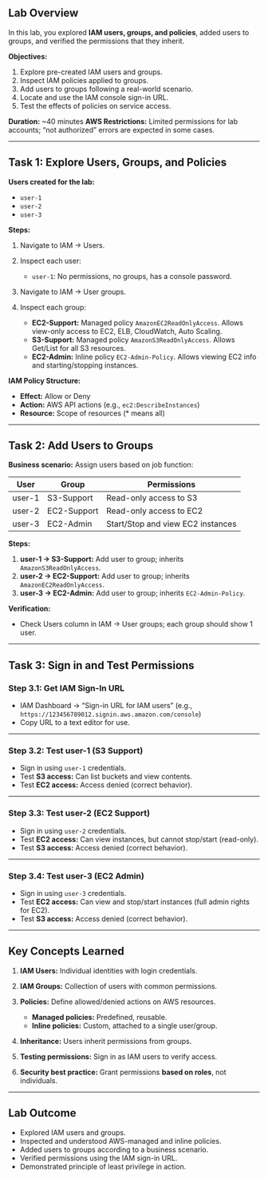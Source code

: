 ## **Lab Overview**

In this lab, you explored **IAM users, groups, and policies**, added users to groups, and verified the permissions that they inherit.

**Objectives:**

1. Explore pre-created IAM users and groups.
2. Inspect IAM policies applied to groups.
3. Add users to groups following a real-world scenario.
4. Locate and use the IAM console sign-in URL.
5. Test the effects of policies on service access.

**Duration:** ~40 minutes
**AWS Restrictions:** Limited permissions for lab accounts; “not authorized” errors are expected in some cases.

---

## **Task 1: Explore Users, Groups, and Policies**

**Users created for the lab:**

* `user-1`
* `user-2`
* `user-3`

**Steps:**

1. Navigate to IAM → Users.
2. Inspect each user:

   * `user-1`: No permissions, no groups, has a console password.
3. Navigate to IAM → User groups.
4. Inspect each group:

   * **EC2-Support:** Managed policy `AmazonEC2ReadOnlyAccess`. Allows view-only access to EC2, ELB, CloudWatch, Auto Scaling.
   * **S3-Support:** Managed policy `AmazonS3ReadOnlyAccess`. Allows Get/List for all S3 resources.
   * **EC2-Admin:** Inline policy `EC2-Admin-Policy`. Allows viewing EC2 info and starting/stopping instances.

**IAM Policy Structure:**

* **Effect:** Allow or Deny
* **Action:** AWS API actions (e.g., `ec2:DescribeInstances`)
* **Resource:** Scope of resources (* means all)

---

## **Task 2: Add Users to Groups**

**Business scenario:** Assign users based on job function:

| User   | Group       | Permissions                       |
| ------ | ----------- | --------------------------------- |
| user-1 | S3-Support  | Read-only access to S3            |
| user-2 | EC2-Support | Read-only access to EC2           |
| user-3 | EC2-Admin   | Start/Stop and view EC2 instances |

**Steps:**

1. **user-1 → S3-Support:** Add user to group; inherits `AmazonS3ReadOnlyAccess`.
2. **user-2 → EC2-Support:** Add user to group; inherits `AmazonEC2ReadOnlyAccess`.
3. **user-3 → EC2-Admin:** Add user to group; inherits `EC2-Admin-Policy`.

**Verification:**

* Check Users column in IAM → User groups; each group should show 1 user.

---

## **Task 3: Sign in and Test Permissions**

### **Step 3.1: Get IAM Sign-In URL**

* IAM Dashboard → “Sign-in URL for IAM users” (e.g., `https://123456789012.signin.aws.amazon.com/console`)
* Copy URL to a text editor for use.

---

### **Step 3.2: Test user-1 (S3 Support)**

* Sign in using `user-1` credentials.
* Test **S3 access:** Can list buckets and view contents.
* Test **EC2 access:** Access denied (correct behavior).

---

### **Step 3.3: Test user-2 (EC2 Support)**

* Sign in using `user-2` credentials.
* Test **EC2 access:** Can view instances, but cannot stop/start (read-only).
* Test **S3 access:** Access denied (correct behavior).

---

### **Step 3.4: Test user-3 (EC2 Admin)**

* Sign in using `user-3` credentials.
* Test **EC2 access:** Can view and stop/start instances (full admin rights for EC2).
* Test **S3 access:** Access denied (correct behavior).

---

## **Key Concepts Learned**

1. **IAM Users:** Individual identities with login credentials.
2. **IAM Groups:** Collection of users with common permissions.
3. **Policies:** Define allowed/denied actions on AWS resources.

   * **Managed policies:** Predefined, reusable.
   * **Inline policies:** Custom, attached to a single user/group.
4. **Inheritance:** Users inherit permissions from groups.
5. **Testing permissions:** Sign in as IAM users to verify access.
6. **Security best practice:** Grant permissions **based on roles**, not individuals.

---

## **Lab Outcome**

* Explored IAM users and groups.
* Inspected and understood AWS-managed and inline policies.
* Added users to groups according to a business scenario.
* Verified permissions using the IAM sign-in URL.
* Demonstrated principle of least privilege in action.


